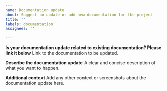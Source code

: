```yaml
---
name: Documentation update
about: Suggest to update or add new documentation for the project
title: ''
labels: documentation
assignees: ''

---
```


**Is your documentation update related to existing documentation? Please link it below**
Link to the documentation to be updated.

**Describe the documentation update**
A clear and concise description of what you want to happen.

**Additional context**
Add any other context or screenshots about the documentation update here.
